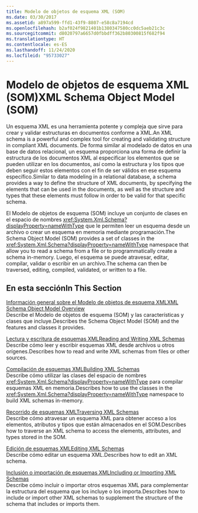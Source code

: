 ```yaml
---
title: Modelo de objetos de esquema XML (SOM)
ms.date: 03/30/2017
ms.assetid: a897a599-ffd1-43f9-8807-e58c8a7194cd
ms.openlocfilehash: b2af024f9821401b1380347580cc0dc5aeb21c3c
ms.sourcegitcommit: d8020797a6657d0fbbdff362b80300815f682f94
ms.translationtype: HT
ms.contentlocale: es-ES
ms.lasthandoff: 11/24/2020
ms.locfileid: "95733027"
---
```

# <a name="xml-schema-object-model-som"></a><span data-ttu-id="5ad27-102">Modelo de objetos de esquema XML (SOM)</span><span class="sxs-lookup"><span data-stu-id="5ad27-102">XML Schema Object Model (SOM)</span></span>

<span data-ttu-id="5ad27-103">Un esquema XML es una herramienta potente y compleja que sirve para crear y validar estructuras en documentos conforme a XML.</span><span class="sxs-lookup"><span data-stu-id="5ad27-103">An XML schema is a powerful and complex tool for creating and validating structure in compliant XML documents.</span></span> <span data-ttu-id="5ad27-104">De forma similar al modelado de datos en una base de datos relacional, un esquema proporciona una forma de definir la estructura de los documentos XML al especificar los elementos que se pueden utilizar en los documentos, así como la estructura y los tipos que deben seguir estos elementos con el fin de ser válidos en ese esquema específico.</span><span class="sxs-lookup"><span data-stu-id="5ad27-104">Similar to data modeling in a relational database, a schema provides a way to define the structure of XML documents, by specifying the elements that can be used in the documents, as well as the structure and types that these elements must follow in order to be valid for that specific schema.</span></span>  
  
 <span data-ttu-id="5ad27-105">El Modelo de objetos de esquema (SOM) incluye un conjunto de clases en el espacio de nombres <xref:System.Xml.Schema?displayProperty=nameWithType> que le permiten leer un esquema desde un archivo o crear un esquema en memoria mediante programación.</span><span class="sxs-lookup"><span data-stu-id="5ad27-105">The Schema Object Model (SOM) provides a set of classes in the <xref:System.Xml.Schema?displayProperty=nameWithType> namespace that allow you to read a schema from a file or to programmatically create a schema in-memory.</span></span> <span data-ttu-id="5ad27-106">Luego, el esquema se puede atravesar, editar, compilar, validar o escribir en un archivo.</span><span class="sxs-lookup"><span data-stu-id="5ad27-106">The schema can then be traversed, editing, compiled, validated, or written to a file.</span></span>  
  
## <a name="in-this-section"></a><span data-ttu-id="5ad27-107">En esta sección</span><span class="sxs-lookup"><span data-stu-id="5ad27-107">In This Section</span></span>  

 [<span data-ttu-id="5ad27-108">Información general sobre el Modelo de objetos de esquema XML</span><span class="sxs-lookup"><span data-stu-id="5ad27-108">XML Schema Object Model Overview</span></span>](xml-schema-object-model-overview.md)  
 <span data-ttu-id="5ad27-109">Describe el Modelo de objetos de esquema (SOM) y las características y clases que incluye.</span><span class="sxs-lookup"><span data-stu-id="5ad27-109">Describes the Schema Object Model (SOM) and the features and classes it provides.</span></span>  
  
 [<span data-ttu-id="5ad27-110">Lectura y escritura de esquemas XML</span><span class="sxs-lookup"><span data-stu-id="5ad27-110">Reading and Writing XML Schemas</span></span>](reading-and-writing-xml-schemas.md)  
 <span data-ttu-id="5ad27-111">Describe cómo leer y escribir esquemas XML desde archivos u otros orígenes.</span><span class="sxs-lookup"><span data-stu-id="5ad27-111">Describes how to read and write XML schemas from files or other sources.</span></span>  
  
 [<span data-ttu-id="5ad27-112">Compilación de esquemas XML</span><span class="sxs-lookup"><span data-stu-id="5ad27-112">Building XML Schemas</span></span>](building-xml-schemas.md)  
 <span data-ttu-id="5ad27-113">Describe cómo utilizar las clases del espacio de nombres <xref:System.Xml.Schema?displayProperty=nameWithType> para compilar esquemas XML en memoria.</span><span class="sxs-lookup"><span data-stu-id="5ad27-113">Describes how to use the classes in the <xref:System.Xml.Schema?displayProperty=nameWithType> namespace to build XML schemas in-memory.</span></span>  
  
 [<span data-ttu-id="5ad27-114">Recorrido de esquemas XML</span><span class="sxs-lookup"><span data-stu-id="5ad27-114">Traversing XML Schemas</span></span>](traversing-xml-schemas.md)  
 <span data-ttu-id="5ad27-115">Describe cómo atravesar un esquema XML para obtener acceso a los elementos, atributos y tipos que están almacenados en el SOM.</span><span class="sxs-lookup"><span data-stu-id="5ad27-115">Describes how to traverse an XML schema to access the elements, attributes, and types stored in the SOM.</span></span>  
  
 [<span data-ttu-id="5ad27-116">Edición de esquemas XML</span><span class="sxs-lookup"><span data-stu-id="5ad27-116">Editing XML Schemas</span></span>](editing-xml-schemas.md)  
 <span data-ttu-id="5ad27-117">Describe cómo editar un esquema XML.</span><span class="sxs-lookup"><span data-stu-id="5ad27-117">Describes how to edit an XML schema.</span></span>  
  
 [<span data-ttu-id="5ad27-118">Inclusión o importación de esquemas XML</span><span class="sxs-lookup"><span data-stu-id="5ad27-118">Including or Importing XML Schemas</span></span>](including-or-importing-xml-schemas.md)  
 <span data-ttu-id="5ad27-119">Describe cómo incluir o importar otros esquemas XML para complementar la estructura del esquema que los incluye o los importa.</span><span class="sxs-lookup"><span data-stu-id="5ad27-119">Describes how to include or import other XML schemas to supplement the structure of the schema that includes or imports them.</span></span>
